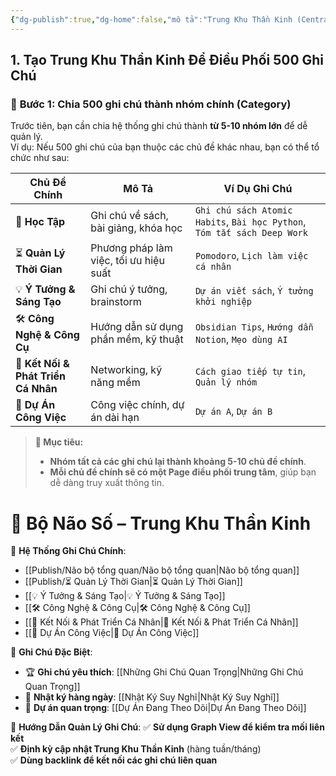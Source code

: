 ```yaml
---
{"dg-publish":true,"dg-home":false,"mô tả":"Trung Khu Thần Kinh (Central Hub) để điều phối và kiểm soát toàn bộ hệ thống ghi chú, giúp bạn không bị lạc trong đống dữ liệu khổng lồ của mình. 🚀","title":"Bộ não số","dg-path":"Bộ não số.md","permalink":"/bo-nao-so/","dgPassFrontmatter":true,"noteIcon":"","updated":"2025-02-09T07:18:58.508+07:00"}
---
```


## **1. Tạo Trung Khu Thần Kinh Để Điều Phối 500 Ghi Chú**

### 📌 **Bước 1: Chia 500 ghi chú thành nhóm chính (Category)**

Trước tiên, bạn cần chia hệ thống ghi chú thành **từ 5-10 nhóm lớn** để dễ quản lý.  
Ví dụ: Nếu 500 ghi chú của bạn thuộc các chủ đề khác nhau, bạn có thể tổ chức như sau:

|**Chủ Đề Chính**|**Mô Tả**|**Ví Dụ Ghi Chú**|
|---|---|---|
|📖 **Học Tập**|Ghi chú về sách, bài giảng, khóa học|`Ghi chú sách Atomic Habits`, `Bài học Python`, `Tóm tắt sách Deep Work`|
|⏳ **Quản Lý Thời Gian**|Phương pháp làm việc, tối ưu hiệu suất|`Pomodoro`, `Lịch làm việc cá nhân`|
|💡 **Ý Tưởng & Sáng Tạo**|Ghi chú ý tưởng, brainstorm|`Dự án viết sách`, `Ý tưởng khởi nghiệp`|
|🛠 **Công Nghệ & Công Cụ**|Hướng dẫn sử dụng phần mềm, kỹ thuật|`Obsidian Tips`, `Hướng dẫn Notion`, `Mẹo dùng AI`|
|🔗 **Kết Nối & Phát Triển Cá Nhân**|Networking, kỹ năng mềm|`Cách giao tiếp tự tin`, `Quản lý nhóm`|
|📂 **Dự Án Công Việc**|Công việc chính, dự án dài hạn|`Dự án A`, `Dự án B`|

> **🎯 Mục tiêu:**
> 
> - **Nhóm tất cả các ghi chú lại thành khoảng 5-10 chủ đề chính**.
> - **Mỗi chủ đề chính sẽ có một Page điều phối trung tâm**, giúp bạn dễ dàng truy xuất thông tin.



# 🧠 Bộ Não Số – Trung Khu Thần Kinh

📌 **Hệ Thống Ghi Chú Chính**:
- [[Publish/Não bộ tổng quan/Não bộ tổng quan\|Não bộ tổng quan]]
- [[Publish/⏳ Quản Lý Thời Gian\|⏳ Quản Lý Thời Gian]]
- [[💡 Ý Tưởng & Sáng Tạo\|💡 Ý Tưởng & Sáng Tạo]]
- [[🛠 Công Nghệ & Công Cụ\|🛠 Công Nghệ & Công Cụ]]
- [[🔗 Kết Nối & Phát Triển Cá Nhân\|🔗 Kết Nối & Phát Triển Cá Nhân]]
- [[📂 Dự Án Công Việc\|📂 Dự Án Công Việc]]

📌 **Ghi Chú Đặc Biệt**:
- 🏆 **Ghi chú yêu thích**: [[Những Ghi Chú Quan Trọng\|Những Ghi Chú Quan Trọng]]
- 📅 **Nhật ký hàng ngày**: [[Nhật Ký Suy Nghĩ\|Nhật Ký Suy Nghĩ]]
- 🚀 **Dự án quan trọng**: [[Dự Án Đang Theo Dõi\|Dự Án Đang Theo Dõi]]

📌 **Hướng Dẫn Quản Lý Ghi Chú**:
✅ **Sử dụng Graph View để kiểm tra mối liên kết**  
✅ **Định kỳ cập nhật Trung Khu Thần Kinh** (hàng tuần/tháng)  
✅ **Dùng backlink để kết nối các ghi chú liên quan**  
